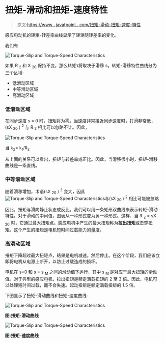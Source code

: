 # 扭矩-滑动和扭矩-速度特性

> 原文:[https://www . javatpoint . com/扭矩-滑动-扭矩-速度-特性](https://www.javatpoint.com/torque-slip-and-torque-speed-characteristics)

感应电动机的转矩-转差率曲线显示了转矩随转差率的变化。

我们有

![Torque-Slip and Torque-Speed Characteristics](../Images/fd50db1867d0add3a70e09bd11fd8974.png)

如果 R <sub>2</sub> 和 X <sub>20</sub> 保持不变，那么转矩τ将取决于滑移 s。转矩-滑移特性曲线分为三个区域:

*   低滑动区域
*   中等滑动区域
*   高滑动区域

### 低滑动区域

在同步速度 s = 0 时，扭矩将为零。当速度非常接近同步速度时，打滑非常低，(sX <sub>20</sub> ) <sup>2</sup> 与 R <sub>2</sub> 相比可以忽略不计。因此，

![Torque-Slip and Torque-Speed Characteristics](../Images/feb1f419720a7aed68fa7e2eacfb0673.png)

当 k<sub>2</sub>= k<sub>1</sub>/R<sub>2</sub>

从上面的关系可以看出，扭矩与转差率成正比。因此，当滑移很小时，扭矩-滑移曲线是一条直线。

### 中等滑动区域

随着滑移增加，术语(sX <sub>20</sub> ) <sup>2</sup> 变大，因此![Torque-Slip and Torque-Speed Characteristics](../Images/ee983a6378400cc05b5a7c8552444adb.png)与(sX <sub> 20 </sub> ) <sup>2</sup> 相比可能被忽略

因此，扭矩与滑向静止状态成反比。我们可以用一条矩形双曲线来表示转矩-滑动特性。对于滑动的中间值，图表从一种形式变为另一种形式。这样，当 R <sub>2</sub> = sX <sub>20</sub> 时，它通过最大扭矩点。感应电机中产生的最大扭矩称为**拉出扭矩**或击穿扭矩。这个产生的扭矩是电机短时间过载能力的量度。

### 高滑动区域

扭矩下降超过最大扭矩点，结果是电机减速，然后停止。在这个阶段，我们应该立即将电机从电源上断开，以防止过载造成的损坏。

电机在 s=0 和 s = s <sub>M</sub> 之间的滑动值下运行，其中 s <sub>M</sub> 是对应于最大扭矩的滑动值。对于典型的感应电机，拉出扭矩是额定满载扭矩的 2 至 3 倍。因此，电机可以处理短时间过载，而不会失速。起动扭矩是额定满载扭矩的 1.5 倍。

下图显示了扭矩-滑动曲线和扭矩-速度曲线:

![Torque-Slip and Torque-Speed Characteristics](../Images/4ad4dd6e1953fb74bf42251ea5554582.png)

**图:扭矩-滑动曲线**

![Torque-Slip and Torque-Speed Characteristics](../Images/4bd50310b0408c5a13b29063958acd94.png)

**图:扭矩-速度曲线**